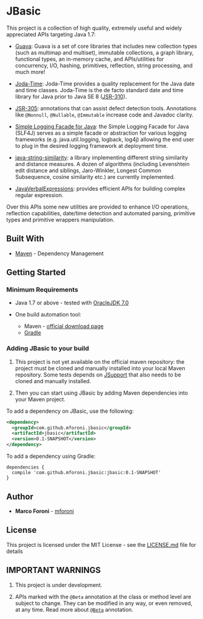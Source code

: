 # JBasic

This project is a collection of high quality, extremely useful and widely appreciated APIs targeting Java 1.7:

* [Guava](https://github.com/google/guava): Guava is a set of core libraries that includes new collection types (such as multimap and multiset), immutable collections, a graph library, functional types, an in-memory cache, and APIs/utilities for concurrency, I/O, hashing, primitives, reflection, string processing, and much more!

* [Joda-Time](http://www.joda.org/joda-time): Joda-Time provides a quality replacement for the Java date and time classes. Joda-Time is the de facto standard date and time library for Java prior to Java SE 8 ([JSR-310](https://jcp.org/en/jsr/detail?id=310)).

* [JSR-305](https://jcp.org/en/jsr/detail?id=305): annotations that can assist defect detection tools. Annotations like `@Nonnull`, `@Nullable`, `@Immutable` increase code and Javadoc clarity.  

* [Simple Logging Facade for Java](https://www.slf4j.org): the Simple Logging Facade for Java (SLF4J) serves as a simple facade or abstraction for various logging frameworks (e.g. java.util.logging, logback, log4j) allowing the end user to plug in the desired logging framework at deployment time.

* [java-string-similarity](https://github.com/tdebatty/java-string-similarity): a library implementing different string similarity and distance measures. A dozen of algorithms (including Levenshtein edit distance and siblings, Jaro-Winkler, Longest Common Subsequence, cosine similarity etc.) are currently implemented.

* [JavaVerbalExpressions](https://github.com/VerbalExpressions/JavaVerbalExpressions): provides efficient APIs for building complex regular expression.

Over this APIs some new utilities are provided to enhance I/O operations, reflection capabilities, date/time detection and automated parsing, primitive types and primitive wrappers manipulation.

## Built With

* [Maven](https://maven.apache.org) - Dependency Management

## Getting Started

### Minimum Requirements

* Java 1.7 or above - tested with [OracleJDK 7.0](http://www.oracle.com/technetwork/java/javase/downloads/java-archive-downloads-javase7-521261.html)

* One build automation tool:
   * Maven - [official download page](https://maven.apache.org/download.cgi)
   * [Gradle](https://gradle.org/)


### Adding JBasic to your build

1. This project is not yet available on the official maven repository: the project must be cloned and manually installed into your local Maven repository.
Some tests depends on [JSupport](https://github.com/mforoni/jsupport.git) that also needs to be cloned and manually installed.

1. Then you can start using JBasic by adding Maven dependencies into your Maven project.

To add a dependency on JBasic, use the following:
```xml
<dependency>
  <groupId>com.github.mforoni.jbasic</groupId>
  <artifactId>jbasic</artifactId>
  <version>0.1-SNAPSHOT</version>
</dependency>
```

To add a dependency using Gradle:
```
dependencies {
  compile 'com.github.mforoni.jbasic:jbasic:0.1-SNAPSHOT'
}
```

## Author

* **Marco Foroni** - [mforoni](https://github.com/mforoni)

## License

This project is licensed under the MIT License - see the [LICENSE.md](https://github.com/mforoni/jbasic/blob/master/LICENSE) file for details


## IMPORTANT WARNINGS

1. This project is under development.

1. APIs marked with the `@Beta` annotation at the class or method level
are subject to change. They can be modified in any way, or even
removed, at any time. Read more about [`@Beta`](https://github.com/google/guava#important-warnings) annotation.
